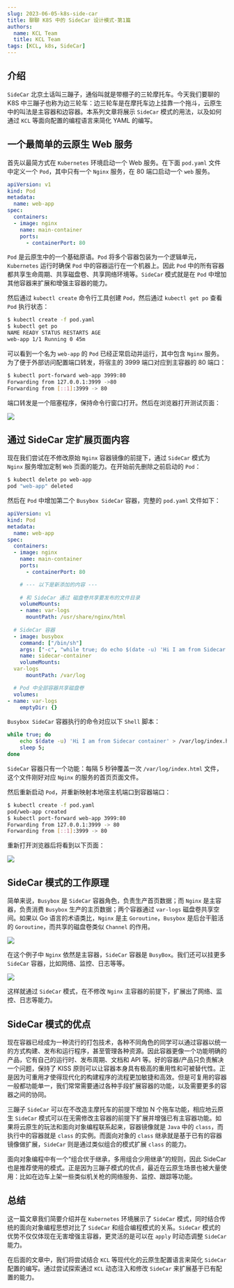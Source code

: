 ```yaml
---
slug: 2023-06-05-k8s-side-car
title: 聊聊 K8S 中的 SideCar 设计模式·第1篇
authors:
  name: KCL Team
  title: KCL Team
tags: [KCL, k8s, SideCar]
---
```

## 介绍

`SideCar` 北京土话叫三蹦子，通俗叫就是带棚子的三轮摩托车。今天我们要聊的 K8S 中三蹦子也称为边三轮车：边三轮车是在摩托车边上挂靠一个拖斗，云原生中的叫法是主容器和边容器。本系列文章将展示 `SideCar` 模式的用法，以及如何通过 `KCL` 等面向配置的编程语言来简化 YAML 的编写。

## 一个最简单的云原生 Web 服务

首先以最简方式在 `Kubernetes` 环境启动一个 Web 服务。在下面 `pod.yaml` 文件中定义一个 `Pod`，其中只有一个 `Nginx` 服务，在 80 端口启动一个 `web` 服务。

```yaml
apiVersion: v1
kind: Pod
metadata:
  name: web-app
spec:
  containers:
  - image: nginx
    name: main-container
    ports:
      - containerPort: 80
```

`Pod` 是云原生中的一个基础原语。`Pod` 将多个容器包装为一个逻辑单元，`Kubernetes` 运行时确保 `Pod` 中的容器运行在一个机器上。因此 `Pod` 中的所有容器都共享生命周期、共享磁盘卷、共享网络环境等。`SideCar` 模式就是在 `Pod` 中增加其他容器来扩展和增强主容器的能力。

然后通过 `kubectl create` 命令行工具创建 `Pod`，然后通过 `kubectl get po` 查看 `Pod` 执行状态：

```bash
$ kubectl create -f pod.yaml
$ kubectl get po
NAME READY STATUS RESTARTS AGE
web-app 1/1 Running 0 45m
```

可以看到一个名为 `web-app` 的 `Pod` 已经正常启动并运行，其中包含 `Nginx` 服务。为了便于外部访问配置端口转发，将宿主的 3999 端口对应到主容器的 80 端口：

```bash
$ kubectl port-forward web-app 3999:80
Forwarding from 127.0.0.1:3999 ->80
Forwarding from [::1]:3999 -> 80
```

端口转发是一个阻塞程序，保持命令行窗口打开。然后在浏览器打开测试页面：

![](/Users/zongz/Workspace/kusionstack/kcl-lang.io/blog/2023-06-05-k8s-side-car/port_forward.png)

## 通过 SideCar 定扩展页面内容

现在我们尝试在不修改原始 `Nginx` 容器镜像的前提下，通过 `SideCar` 模式为 `Nginx` 服务增加定制 `Web` 页面的能力。在开始前先删除之前启动的 `Pod`：

```bash
$ kubectl delete po web-app
pod "web-app" deleted
```

然后在 `Pod` 中增加第二个 `Busybox SideCar` 容器，完整的 `pod.yaml` 文件如下：

```yaml
apiVersion: v1
kind: Pod
metadata:
  name: web-app
spec:
  containers:
  - image: nginx
    name: main-container
    ports:
      - containerPort: 80

    # --- 以下是新添加的内容 ---
    
    # 和 SideCar 通过 磁盘卷共享要发布的文件目录
    volumeMounts:
    - name: var-logs
      mountPath: /usr/share/nginx/html
  
  # SideCar 容器
  - image: busybox
    command: ["/bin/sh"]
    args: ["-c", "while true; do echo $(date -u) 'Hi I am from Sidecar container' > /var/log/index.html; sleep 5;done"]
    name: sidecar-container
    volumeMounts:
  var-logs
      mountPath: /var/log

  # Pod 中全部容器共享磁盘卷
  volumes:
- name: var-logs
    emptyDir: {}

```

`Busybox SideCar` 容器执行的命令对应以下 `Shell` 脚本：

```bash
while true; do
	echo $(date -u) 'Hi I am from Sidecar container' > /var/log/index.html;
	sleep 5;
done
```

`SideCar` 容器只有一个功能：每隔 5 秒钟覆盖一次 `/var/log/index.html` 文件，这个文件刚好对应 `Nginx` 的服务的首页页面文件。

然后重新启动 `Pod`，并重新映射本地宿主机端口到容器端口：

```bash
$ kubectl create -f pod.yaml 
pod/web-app created
$ kubectl port-forward web-app 3999:80
Forwarding from 127.0.0.1:3999 -> 80
Forwarding from [::1]:3999 -> 80
```

重新打开浏览器后将看到以下页面：

![](/Users/zongz/Workspace/kusionstack/kcl-lang.io/blog/2023-06-05-k8s-side-car/port_forward_1.png)

## SideCar 模式的工作原理

简单来说，`Busybox` 是 `SideCar` 容器角色，负责生产首页数据；而 `Nginx` 是主容器，负责消费 `Busybox` 生产的主页数据；两个容器通过 `var-logs` 磁盘卷共享空间。如果以 Go 语言的术语类比，`Nginx` 是主 `Goroutine`，`Busybox` 是后台干脏活的 `Goroutine`，而共享的磁盘卷类似 `Channel` 的作用。

![](/Users/zongz/Workspace/kusionstack/kcl-lang.io/blog/2023-06-05-k8s-side-car/how_sidecar_work.png)

在这个例子中 `Nginx` 依然是主容器，`SideCar` 容器是 `BusyBox`。我们还可以挂更多 `SideCar` 容器，比如网络、监控、日志等等。

![](/Users/zongz/Workspace/kusionstack/kcl-lang.io/blog/2023-06-05-k8s-side-car/how_sidecar_work_1.png)

这样就通过 `SideCar` 模式，在不修改 `Nginx` 主容器的前提下，扩展出了网络、监控、日志等能力。

## SideCar 模式的优点

现在容器已经成为一种流行的打包技术，各种不同角色的同学可以通过容器以统一的方式构建、发布和运行程序，甚至管理各种资源。因此容器更像一个功能明确的产品，它有自己的运行时、发布周期、文档和 API 等。好的容器/产品只负责解决一个问题，保持了 KISS 原则可以让容器本身具有极高的重用性和可被替代性。正是因为可重用才使得现代化的构建程序的流程更加敏捷和高效。但是可复用的容器一般都功能单一，我们常常需要通过各种手段扩展容器的功能，以及需要更多的容器之间的协同。

三蹦子 `SideCar` 可以在不改造主摩托车的前提下增加 N 个拖车功能，相应地云原生 `SideCar` 模式可以在无需修改主容器的前提下扩展并增强已有主容器功能。如果将云原生的玩法和面向对象编程联系起来，容器镜像就是 `Java` 中的 `class`，而执行中的容器就是 `class` 的实例。而面向对象的 `class` 继承就是基于已有的容器镜像做扩展，`SideCar` 则是通过类似组合的模式扩展 `class` 的能力。

面向对象编程中有一个“组合优于继承，多用组合少用继承”的规则，因此 SideCar 也是推荐使用的模式。正是因为三蹦子模式的优点，最近在云原生场景也被大量使用：比如在边车上架一些类似机关枪的网络服务、监控、跟踪等功能。

## 总结

这一篇文章我们简要介绍并在 `Kubernetes` 环境展示了 `SideCar` 模式，同时结合传统的面向对象编程思想对比了 `SideCar` 和组合编程模式的关系。`SideCar` 模式的优势不仅仅体现在无害增强主容器，更灵活的是可以在 `apply` 时动态调整 `SideCar` 能力。

在后面的文章中，我们将尝试结合 `KCL` 等现代化的云原生配置语言来简化 `SideCar` 配置的编写。通过尝试探索通过 `KCL` 动态注入和修改 `SideCar` 来扩展基于已有配置的能力。
